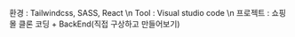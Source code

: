 환경 : Tailwindcss, SASS, React \n
Tool : Visual studio code \n
프로젝트 : 쇼핑몰 클론 코딩 + BackEnd(직접 구상하고 만들어보기)
